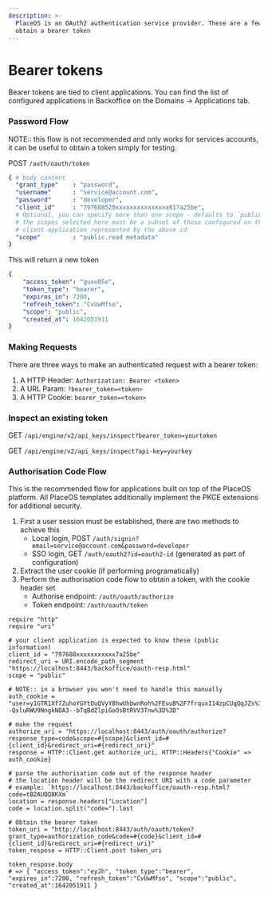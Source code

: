 ```yaml
---
description: >-
  PlaceOS is an OAuth2 authentication service provider. These are a few ways to
  obtain a bearer token
---
```


# Bearer tokens

Bearer tokens are tied to client applications. You can find the list of configured applications in Backoffice on the Domains -> Applications tab.

### Password Flow

NOTE:: this flow is not recommended and only works for services accounts, it can be useful to obtain a token simply for testing.

POST `/auth/oauth/token`

```yaml
{ # body content
  "grant_type"    : "password",
  "username"      : "service@account.com",
  "password"      : "developer",
  "client_id"     : "797688520xxxxxxxxxxxxxxx617a25be",
  # Optional, you can specify more than one scope - defaults to `public`
  # the scopes selected here must be a subset of those configured on the
  # client application represented by the above id
  "scope"         : "public.read metadata"
}
```

This will return a new token

```yaml
{
    "access_token": "guxu05o",
    "token_type": "bearer",
    "expires_in": 7200,
    "refresh_token": "CvUwMfso",
    "scope": "public",
    "created_at": 1642051911
}
```

### Making Requests

There are three ways to make an authenticated request with a bearer token:

1. A HTTP Header: `Authorization: Bearer <token>`
2. A URL Param: `?bearer_token=<token>`
3. A HTTP Cookie: `bearer_token=<token>`

### Inspect an existing token

GET `/api/engine/v2/api_keys/inspect?bearer_token=yourtoken`

GET `/api/engine/v2/api_keys/inspect?api-key=yourkey`

### Authorisation Code Flow

This is the recommended flow for applications built on top of the PlaceOS platform. All PlaceOS templates additionally implement the PKCE extensions for additional security.

1. First a user session must be established, there are two methods to achieve this
   * Local login, POST `/auth/signin?email=service@account.com&password=developer`
   * SSO login, GET `/auth/oauth2?id=oauth2-id` (generated as part of configuration)
2. Extract the user cookie (if performing programatically)
3. Perform the authorisation code flow to obtain a token, with the cookie header set
   * Authorise endpoint: `/auth/oauth/authorize`
   * Token endpoint: `/auth/oauth/token`

```crystal
require "http"
require "uri"

# your client application is expected to know these (public information)
client_id = "797688xxxxxxxxxxx7a25be"
redirect_uri = URI.encode_path_segment "https://localhost:8443/backoffice/oauth-resp.html"
scope = "public"

# NOTE:: in a browser you won't need to handle this manually
auth_cookie = "user=y1GTR1Xf7ZuhoYGYtOuQVyY8hwUhbwnRoh%2FEuuB%2F7frquxI14zpCUqQqJZs%3D--QxluRWU9NngkNOA3--bTqBdZlpiGoOsBtRVV3Tnw%3D%3D"

# make the request
authorize_uri = "https://localhost:8443/auth/oauth/authorize?response_type=code&scope=#{scope}&client_id=#{client_id}&redirect_uri=#{redirect_uri}"
response = HTTP::Client.get authorize_uri, HTTP::Headers{"Cookie" => auth_cookie}

# parse the authorisation code out of the response header
# the location header will be the redirect URI with a code parameter
# example: `https://localhost:8443/backoffice/oauth-resp.html?code=tB2AUQQ8KXm`
location = response.headers["Location"]
code = location.split("code=").last

# Obtain the bearer token
token_uri = "http://localhost:8443/auth/oauth/token?grant_type=authorization_code&code=#{code}&client_id=#{client_id}&redirect_uri=#{redirect_uri}"
token_respose = HTTP::Client.post token_uri

token_respose.body
# => { "access_token":"eyJh", "token_type":"bearer", "expires_in":7200, "refresh_token":"CvUwMfso", "scope":"public", "created_at":1642051911 }

```
